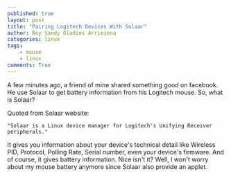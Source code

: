 ```yaml
---
published: true
layout: post
title: "Pairing Logitech Devices With Solaar"
author: Boy Sandy Gladies Arriezona
categories: linux
tags:
    - mouse
    - linux
comments: True
---
```


A few minutes ago, a friend of mine shared something good on facebook. He use Solaar to get battery information from his Logitech mouse. So, what is Solaar?

Quoted from Solaar website:

	"Solaar is a Linux device manager for Logitech's Unifying Receiver peripherals."

It gives you information about your device's technical detail like Wireless PID, Protocol, Polling Rate, Serial number, even your device's firmware. And of course, it gives battery information. Nice isn't it? Well, I won't worry about my mouse battery anymore since Solaar also provide an applet.
